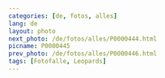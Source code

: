 ```yaml
---
categories: [de, fotos, alles]
lang: de
layout: photo
next_photo: /de/fotos/alles/P0000444.html
picname: P0000445
prev_photo: /de/fotos/alles/P0000446.html
tags: [Fotofalle, Leopards]
---
```

